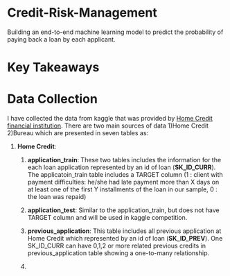 # Credit-Risk-Management
Building an end-to-end machine learning model to predict the probability of paying back a loan by each applicant.

# Key Takeaways

# Data Collection
I have collected the data from kaggle that was provided by [Home Credit financial institution]( https://www.kaggle.com/c/home-credit-default-risk/data).
There are two main sources of data 1)Home Credit 2)Bureau which are presented in seven tables as:
1. __Home Credit__:

    1. __application_train__: These two tables includes the information for the each loan application represented by an id of loan (__SK_ID_CURR__).
    The applicatoin_train table includes a TARGET column (1 : client with payment difficulties: he/she had late payment more than X days on at least one of the first 
    Y installments of the loan in our sample, 0 : the loan was repaid) 
    
    2. __application_test__: Similar to the application_train, but does not have TARGET column and will be used in kaggle competition.

    3. __previous_application__: This table includes all previous application at Home Credit which represented by an id of loan (__SK_ID_PREV__). One SK_ID_CURR can have 0,1,2     or more related previous credits in previous_application table showing a one-to-many relationship.
    
    3. 



